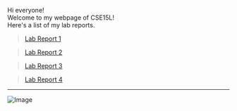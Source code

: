 Hi everyone!\
Welcome to my webpage of CSE15L!\
Here's a list of my lab reports.


>[Lab Report 1](https://ZhuoyangM.github.io/cse15l-lab-reports/lab-report-1-week-2.html)

>[Lab Report 2](https://zhuoyangm.github.io/cse15l-lab-reports/lab-report-2-week-4.html)

>[Lab Report 3](https://zhuoyangm.github.io/cse15l-lab-reports/lab-report-3-week-6.html)

>[Lab Report 4](https://zhuoyangm.github.io/cse15l-lab-reports/lab-report-4-week-8.html)
---
![Image](https://i.guim.co.uk/img/media/26392d05302e02f7bf4eb143bb84c8097d09144b/446_167_3683_2210/master/3683.jpg?width=1200&height=1200&quality=85&auto=format&fit=crop&s=49ed3252c0b2ffb49cf8b508892e452d)



